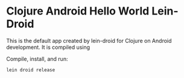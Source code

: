 # Clojure Android Hello World Lein-Droid

This is the default app created by lein-droid for Clojure on Android development. It is compiled using

Compile, install, and run:

```
lein droid release
```

